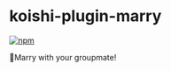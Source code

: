 # koishi-plugin-marry

[![npm](https://img.shields.io/npm/v/koishi-plugin-marry?style=flat-square)](https://www.npmjs.com/package/koishi-plugin-marry)

Marry with your groupmate!
